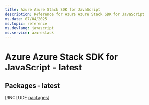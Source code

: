 ```yaml
---
title: Azure Azure Stack SDK for JavaScript
description: Reference for Azure Azure Stack SDK for JavaScript
ms.date: 07/04/2025
ms.topic: reference
ms.devlang: javascript
ms.service: azurestack
---
```

# Azure Azure Stack SDK for JavaScript - latest
## Packages - latest
[!INCLUDE [packages](azure-stack-index.md)]